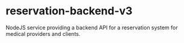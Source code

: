 # reservation-backend-v3
NodeJS service providing a backend API for a reservation system for medical providers and clients.
